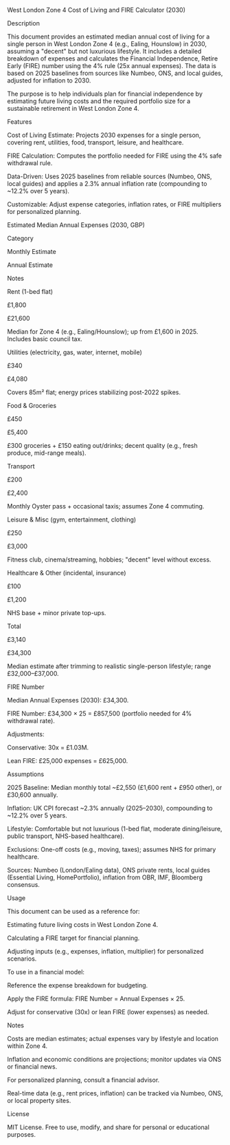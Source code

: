 West London Zone 4 Cost of Living and FIRE Calculator (2030)

Description

This document provides an estimated median annual cost of living for a single person in West London Zone 4 (e.g., Ealing, Hounslow) in 2030, assuming a "decent" but not luxurious lifestyle. It includes a detailed breakdown of expenses and calculates the Financial Independence, Retire Early (FIRE) number using the 4% rule (25x annual expenses). The data is based on 2025 baselines from sources like Numbeo, ONS, and local guides, adjusted for inflation to 2030.

The purpose is to help individuals plan for financial independence by estimating future living costs and the required portfolio size for a sustainable retirement in West London Zone 4.

Features





Cost of Living Estimate: Projects 2030 expenses for a single person, covering rent, utilities, food, transport, leisure, and healthcare.



FIRE Calculation: Computes the portfolio needed for FIRE using the 4% safe withdrawal rule.



Data-Driven: Uses 2025 baselines from reliable sources (Numbeo, ONS, local guides) and applies a 2.3% annual inflation rate (compounding to ~12.2% over 5 years).



Customizable: Adjust expense categories, inflation rates, or FIRE multipliers for personalized planning.

Estimated Median Annual Expenses (2030, GBP)







Category



Monthly Estimate



Annual Estimate



Notes





Rent (1-bed flat)



£1,800



£21,600



Median for Zone 4 (e.g., Ealing/Hounslow); up from £1,600 in 2025. Includes basic council tax.





Utilities (electricity, gas, water, internet, mobile)



£340



£4,080



Covers 85m² flat; energy prices stabilizing post-2022 spikes.





Food & Groceries



£450



£5,400



£300 groceries + £150 eating out/drinks; decent quality (e.g., fresh produce, mid-range meals).





Transport



£200



£2,400



Monthly Oyster pass + occasional taxis; assumes Zone 4 commuting.





Leisure & Misc (gym, entertainment, clothing)



£250



£3,000



Fitness club, cinema/streaming, hobbies; "decent" level without excess.





Healthcare & Other (incidental, insurance)



£100



£1,200



NHS base + minor private top-ups.





Total



£3,140



£34,300



Median estimate after trimming to realistic single-person lifestyle; range £32,000–£37,000.

FIRE Number





Median Annual Expenses (2030): £34,300.



FIRE Number: £34,300 × 25 = £857,500 (portfolio needed for 4% withdrawal rate).



Adjustments:





Conservative: 30x = £1.03M.



Lean FIRE: £25,000 expenses = £625,000.

Assumptions





2025 Baseline: Median monthly total ~£2,550 (£1,600 rent + £950 other), or £30,600 annually.



Inflation: UK CPI forecast ~2.3% annually (2025–2030), compounding to ~12.2% over 5 years.



Lifestyle: Comfortable but not luxurious (1-bed flat, moderate dining/leisure, public transport, NHS-based healthcare).



Exclusions: One-off costs (e.g., moving, taxes); assumes NHS for primary healthcare.



Sources: Numbeo (London/Ealing data), ONS private rents, local guides (Essential Living, HomePortfolio), inflation from OBR, IMF, Bloomberg consensus.

Usage

This document can be used as a reference for:





Estimating future living costs in West London Zone 4.



Calculating a FIRE target for financial planning.



Adjusting inputs (e.g., expenses, inflation, multiplier) for personalized scenarios.

To use in a financial model:





Reference the expense breakdown for budgeting.



Apply the FIRE formula: FIRE Number = Annual Expenses × 25.



Adjust for conservative (30x) or lean FIRE (lower expenses) as needed.

Notes





Costs are median estimates; actual expenses vary by lifestyle and location within Zone 4.



Inflation and economic conditions are projections; monitor updates via ONS or financial news.



For personalized planning, consult a financial advisor.



Real-time data (e.g., rent prices, inflation) can be tracked via Numbeo, ONS, or local property sites.

License

MIT License. Free to use, modify, and share for personal or educational purposes.
